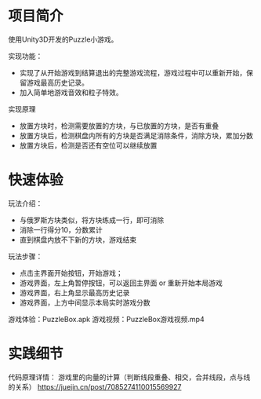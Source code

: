 # 项目简介

使用Unity3D开发的Puzzle小游戏。

实现功能：
- 实现了从开始游戏到结算退出的完整游戏流程，游戏过程中可以重新开始，保留游戏最高历史记录。
- 加入简单地游戏音效和粒子特效。

实现原理
- 放置方块时，检测需要放置的方块，与已放置的方块，是否有重叠
- 放置方块后，检测棋盘内所有的方块是否满足消除条件，消除方块，累加分数
- 放置方块后，检测是否还有空位可以继续放置

# 快速体验

玩法介绍：
- 与俄罗斯方块类似，将方块练成一行，即可消除
- 消除一行得分10，分数累计
- 直到棋盘内放不下新的方块，游戏结束


玩法步骤：
- 点击主界面开始按钮，开始游戏；
- 游戏界面，左上角暂停按钮，可以返回主界面 or 重新开始本局游戏
- 游戏界面，右上角显示最高历史记录
- 游戏界面，上方中间显示本局实时游戏分数

游戏体验：PuzzleBox.apk
游戏视频：PuzzleBox游戏视频.mp4

# 实践细节

代码原理详情：
游戏里的向量的计算（判断线段重叠、相交，合并线段，点与线的关系）
https://juejin.cn/post/7085274110015569927
